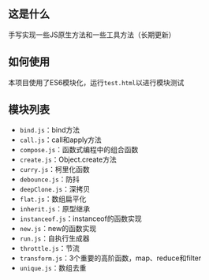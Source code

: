 ## 这是什么

手写实现一些JS原生方法和一些工具方法（长期更新）

## 如何使用

本项目使用了ES6模块化，运行`test.html`以进行模块测试

## 模块列表

- `bind.js`：bind方法
- `call.js`：call和apply方法
- `compose.js`：函数式编程中的组合函数
- `create.js`：Object.create方法
- `curry.js`：柯里化函数
- `debounce.js`：防抖
- `deepClone.js`：深拷贝
- `flat.js`：数组扁平化
- `inherit.js`：原型继承
- `instanceof.js`：instanceof的函数实现
- `new.js`：new的函数实现
- `run.js`：自执行生成器
- `throttle.js`：节流
- `transform.js`：3个重要的高阶函数，map、reduce和filter
- `unique.js`：数组去重

